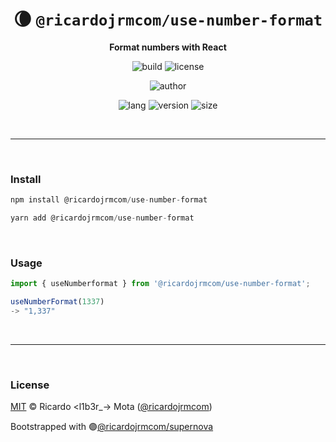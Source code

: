 <div align="center">

# 🌘 `@ricardojrmcom/use-number-format`

<b>Format numbers with React</b>

![build](https://img.shields.io/github/workflow/status/ricardojrmcom/use-number-format/Continuous%20Integration?style=for-the-badge)
![license](https://img.shields.io/github/license/ricardojrmcom/use-number-format?style=for-the-badge)

![author](<https://img.shields.io/badge/Author-Ricardo%20%3Cl1b3r__--%3E%20Mota%20(%40ricardojrmcom)-orange?style=for-the-badge>)

![lang](https://img.shields.io/github/languages/top/ricardojrmcom/use-number-format?style=for-the-badge)
![version](https://img.shields.io/npm/v/@ricardojrmcom/use-number-format?style=for-the-badge)
![size](https://img.shields.io/bundlephobia/min/@ricardojrmcom/use-number-format?style=for-the-badge)

</div>

<br />

---

<br />

### <b>Install</b>

```ts
npm install @ricardojrmcom/use-number-format

yarn add @ricardojrmcom/use-number-format
```

<br />

### <b>Usage</b>

```ts
import { useNumberformat } from '@ricardojrmcom/use-number-format';

useNumberFormat(1337)
-> "1,337"
```

<br />

---

<br />

### <b>License</b>

[MIT](https://github.com/ricardojrmcom/use-number-format/blob/main/LICENSE) © Ricardo <l1b3r\_-> Mota ([@ricardojrmcom](https://github.com/ricardojrmcom))

Bootstrapped with 🟣[@ricardojrmcom/supernova](https://github.com/ricardojrmcom/supernova)

<br />
